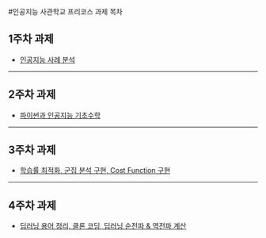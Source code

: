#인공지능 사관학교 프리코스 과제 목차

## 1주차 과제
  * [인공지능 사례 분석](https://github.com/qsoo/hello-gj-precourse/blob/master/1_week.ipynb)

* * *

## 2주차 과제
  * [파이썬과 인공지능 기초수학](https://github.com/qsoo/hello-gj-precourse/blob/master/2_week.ipynb)
  
* * *

## 3주차 과제
  * [학습률 최적화, 군집 분석 구현, Cost Function 구현](https://github.com/qsoo/hello-gj-precourse/blob/master/3_week.ipynb)

* * *

## 4주차 과제
  * [딥러닝 용어 정리, 클론 코딩, 딥러닝 순전파 & 역전파 계산](https://github.com/qsoo/hello-gj-precourse/blob/master/4_week.ipynb)

